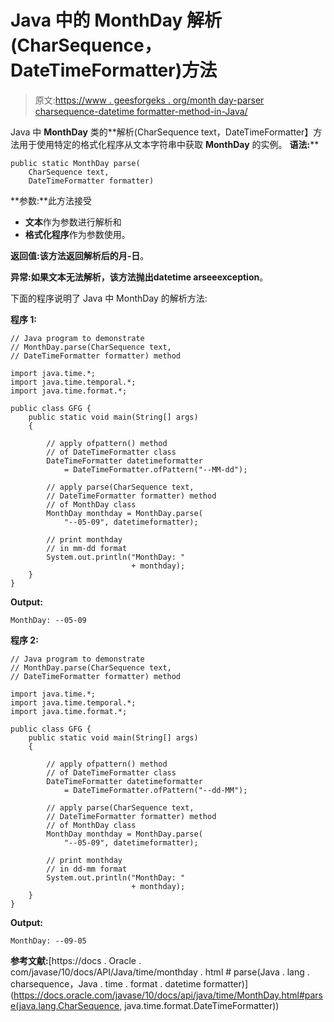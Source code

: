 # Java 中的 MonthDay 解析(CharSequence，DateTimeFormatter)方法

> 原文:[https://www . geesforgeks . org/month day-parser charsequence-datetime formatter-method-in-Java/](https://www.geeksforgeeks.org/monthday-parsecharsequence-datetimeformatter-method-in-java/)

Java 中 **MonthDay** 类的**解析(CharSequence text，DateTimeFormatter】方法用于使用特定的格式化程序从文本字符串中获取 **MonthDay** 的实例。
**语法:****

```
public static MonthDay parse(
    CharSequence text, 
    DateTimeFormatter formatter)
```

**参数:**此方法接受

*   **文本**作为参数进行解析和
*   **格式化程序**作为参数使用。

**返回值:**该方法返回解析后的**月-日**。

**异常:**如果文本无法解析，该方法抛出**datetime arseeexception**。

下面的程序说明了 Java 中 MonthDay 的解析方法:

**程序 1:**

```
// Java program to demonstrate
// MonthDay.parse(CharSequence text,
// DateTimeFormatter formatter) method

import java.time.*;
import java.time.temporal.*;
import java.time.format.*;

public class GFG {
    public static void main(String[] args)
    {

        // apply ofpattern() method
        // of DateTimeFormatter class
        DateTimeFormatter datetimeformatter
            = DateTimeFormatter.ofPattern("--MM-dd");

        // apply parse(CharSequence text,
        // DateTimeFormatter formatter) method
        // of MonthDay class
        MonthDay monthday = MonthDay.parse(
            "--05-09", datetimeformatter);

        // print monthday
        // in mm-dd format
        System.out.println("MonthDay: "
                           + monthday);
    }
}
```

**Output:**

```
MonthDay: --05-09

```

**程序 2:**

```
// Java program to demonstrate
// MonthDay.parse(CharSequence text,
// DateTimeFormatter formatter) method

import java.time.*;
import java.time.temporal.*;
import java.time.format.*;

public class GFG {
    public static void main(String[] args)
    {

        // apply ofpattern() method
        // of DateTimeFormatter class
        DateTimeFormatter datetimeformatter
            = DateTimeFormatter.ofPattern("--dd-MM");

        // apply parse(CharSequence text,
        // DateTimeFormatter formatter) method
        // of MonthDay class
        MonthDay monthday = MonthDay.parse(
            "--05-09", datetimeformatter);

        // print monthday
        // in dd-mm format
        System.out.println("MonthDay: "
                           + monthday);
    }
}
```

**Output:**

```
MonthDay: --09-05

```

**参考文献:**[https://docs . Oracle . com/javase/10/docs/API/Java/time/monthday . html # parse(Java . lang . charsequence，Java . time . format . datetime formatter)](https://docs.oracle.com/javase/10/docs/api/java/time/MonthDay.html#parse(java.lang.CharSequence, java.time.format.DateTimeFormatter))